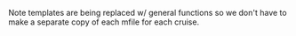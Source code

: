 Note templates are being replaced w/ general functions so we don't have to make a separate copy of each mfile for each cruise.
